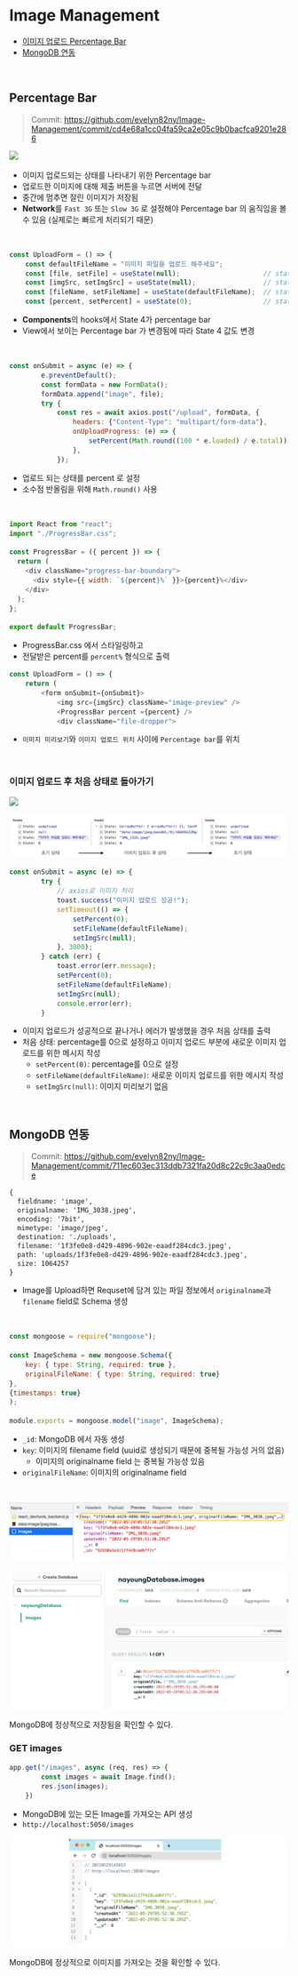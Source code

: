# Image Management

- [이미지 업로드 Percentage Bar](#percentage-bar)
- [MongoDB 연동](#mongodb-연동)

<br>

## Percentage Bar

> Commit: https://github.com/evelyn82ny/Image-Management/commit/cd4e68a1cc04fa59ca2e05c9b0bacfca9201e286

<img src="https://user-images.githubusercontent.com/54436228/170850429-f2f7197d-012a-459f-8901-406265178709.gif">

- 이미지 업로드되는 상태를 나타내기 위한 Percentage bar
- 업로드한 이미지에 대해 제출 버튼을 누르면 서버에 전달
- 중간에 멈추면 잘린 이미지가 저장됨
- **Network**를 ```Fast 3G``` 또는 ```Slow 3G``` 로 설정해야 Percentage bar 의 움직임을 볼 수 있음 (실제로는 빠르게 처리되기 때문)

<br>

```js
const UploadForm = () => {
    const defaultFileName = "이미지 파일을 업로드 해주세요";
    const [file, setFile] = useState(null);                     // state 1
    const [imgSrc, setImgSrc] = useState(null);                 // state 2
    const [fileName, setFileName] = useState(defaultFileName);  // state 3
    const [percent, setPercent] = useState(0);                  // state 4
```

- **Components**의 hooks에서 State 4가 percentage bar 
- View에서 보이는 Percentage bar 가 변경됨에 따라 State 4 값도 변경

<br>

```js
const onSubmit = async (e) => {
        e.preventDefault();
        const formData = new FormData();
        formData.append("image", file);
        try {
            const res = await axios.post("/upload", formData, {
                headers: {"Content-Type": "multipart/form-data"},
                onUploadProgress: (e) => {
                    setPercent(Math.round((100 * e.loaded) / e.total));
                },
            });
```
- 업로드 되는 상태를 percent 로 설정
- 소수점 반올림을 위해 ```Math.round()``` 사용

<br>

```js
import React from "react";
import "./ProgressBar.css";

const ProgressBar = ({ percent }) => {
  return (
    <div className="progress-bar-boundary">
      <div style={{ width: `${percent}%` }}>{percent}%</div>
    </div>
  );
};

export default ProgressBar;
```

- ProgressBar.css 에서 스타일링하고
- 전달받은 percent를 ```percent%``` 형식으로 출력

```js
const UploadForm = () => {
    return (
        <form onSubmit={onSubmit}>
            <img src={imgSrc} className="image-preview" />
            <ProgressBar percent ={percent} />
            <div className="file-dropper">
```

- ```이미지 미리보기```와 ```이미지 업로드 위치``` 사이에 ```Percentage bar```를 위치

<br>

### 이미지 업로드 후 처음 상태로 돌아가기

<img src = "https://user-images.githubusercontent.com/54436228/170850608-38df45d2-bde1-4225-9a80-70ab9f2d217b.gif">

![png](/_img/convert_to_initial_state.png)

```js
const onSubmit = async (e) => {
        try {
            // axios로 이미지 처리
            toast.success("이미지 업로드 성공!");
            setTimeout(() => {
                setPercent(0);
                setFileName(defaultFileName);
                setImgSrc(null);
            }, 3000);
        } catch (err) {
            toast.error(err.message);
            setPercent(0);
            setFileName(defaultFileName);
            setImgSrc(null);
            console.error(err);
        }
```

- 이미지 업로드가 성공적으로 끝나거나 에러가 발생했을 경우 처음 상태를 출력
- 처음 상태: percentage를 0으로 설정하고 이미지 업로드 부분에 새로운 이미지 업로드를 위한 메시지 작성
    - ```setPercent(0)```: percentage를 0으로 설정
    - ```setFileName(defaultFileName)```: 새로운 이미지 업로드를 위한 메시지 작성
    - ```setImgSrc(null)```: 이미지 미리보기 없음

<br>

## MongoDB 연동

> Commit: https://github.com/evelyn82ny/Image-Management/commit/711ec603ec313ddb7321fa20d8c22c9c3aa0edce

```text
{
  fieldname: 'image',
  originalname: 'IMG_3038.jpeg',
  encoding: '7bit',
  mimetype: 'image/jpeg',
  destination: './uploads',
  filename: '1f3fe0e8-d429-4896-902e-eaadf284cdc3.jpeg',
  path: 'uploads/1f3fe0e8-d429-4896-902e-eaadf284cdc3.jpeg',
  size: 1064257
}
```
- Image를 Upload하면 Requset에 담겨 있는 파일 정보에서 ```originalname```과 ```filename``` field로 Schema 생성
<br>

```js
const mongoose = require("mongoose");

const ImageSchema = new mongoose.Schema({
    key: { type: String, required: true },
    originalFileName: { type: String, required: true}
},
{timestamps: true}
);

module.exports = mongoose.model("image", ImageSchema);
```

- ```_id```: MongoDB 에서 자동 생성
- ```key```: 이미지의 filename field (uuid로 생성되기 때문에 중복될 가능성 거의 없음)
    - 이미지의 originalname field 는 중복될 가능성 있음
- ```originalFileName```: 이미지의 originalname field
<br>

![png](/_img/post_images_result.png)

![png](/_img/post_images_mongodb_result.png)

MongoDB에 정상적으로 저장됨을 확인할 수 있다.
<br>

### GET images

```js
app.get("/images", async (req, res) => {
        const images = await Image.find();
        res.json(images);
    })
```

- MongoDB에 있는 모든 Image를 가져오는 API 생성
- ```http://localhost:5050/images```

![png](/_img/get_images_result.png)

MongoDB에 정상적으로 이미지를 가져오는 것을 확인할 수 있다.